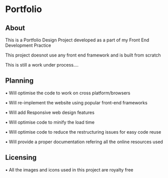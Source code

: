 # Portfolio

## About 
This is a Portfolio Design Project developed as a part of my Front End Development Practice

This project doesnot use any front end framework and is built from scratch

This is still a work under process....

## Planning
• Will optimise the code to work on cross platform/browsers

• Will re-implement the website using popular front-end frameworks 

• Will add Responsive web design features

• Will optimise code to minify the load time

• Will optimise code to reduce the restructuring issues for easy code reuse

• Will provide a proper documentation refering all the online resources used

## Licensing

• All the images and icons used in this project are royalty free
